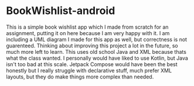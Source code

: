 # BookWishlist-android
This is a simple book wishlist app which I made from scratch for an assignment, putting it on here because I am very happy with it.
I am including a UML diagram I made for this app as well, but correctness is not guarenteed. 
Thinking about improving this project a lot in the future, so much more left to learn. 
This uses old school Java and XML because thats what the class wanted. I personally would have liked to use Kotlin, but Java isn't too bad at this scale. 
Jetpack Compose would have been the best honestly but I really struggle with declarative stuff, much prefer XML layouts, but they do make things more complex than needed. 

